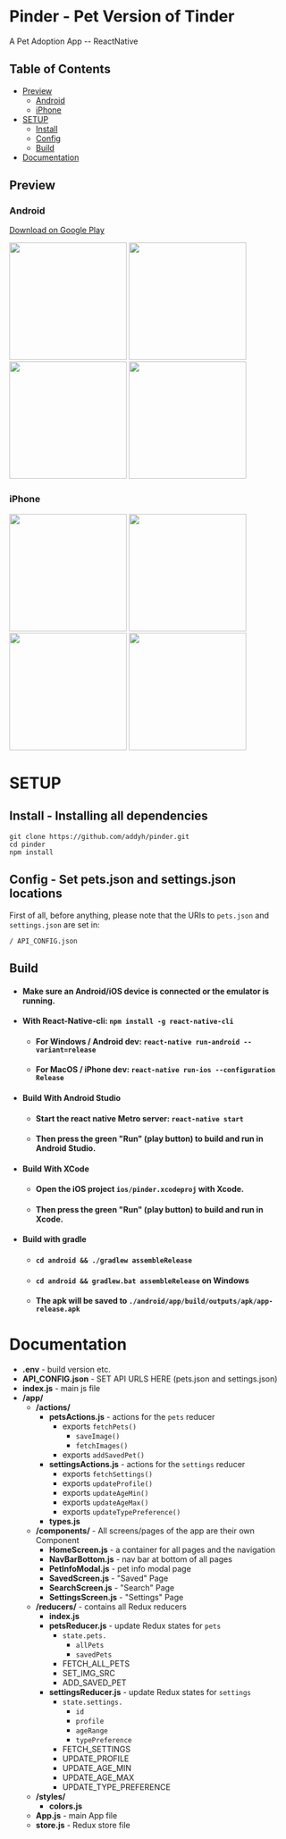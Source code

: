 # Pinder - Pet Version of Tinder
A Pet Adoption App -- ReactNative

## Table of Contents
* [Preview](#preview)
  * [Android](#android)
  * [iPhone](#iphone)
* [SETUP](#setup)
  * [Install](#install---installing-all-dependencies)
  * [Config](#config---set-petsjson-and-settingsjson-locations)
  * [Build](#build)
* [Documentation](#documentation)

## Preview

### Android
[Download on Google Play](https://play.google.com/store/apps/details?id=com.github.addyh.pinder)

<img src="./images/screenshot1.jpg" width="210" /> <img src="./images/screenshot2.jpg" width="210" /> <img src="./images/screenshot3.jpg" width="210" /> <img src="./images/screenshot4.jpg" width="210" />

### iPhone
<img src="./images/screenshot1-iphone.png" width="210" /> <img src="./images/screenshot2-iphone.png" width="210" /> <img src="./images/screenshot3-iphone.png" width="210" /> <img src="./images/screenshot4-iphone.png" width="210" />

# SETUP

## Install - Installing all dependencies
```
git clone https://github.com/addyh/pinder.git
cd pinder
npm install
```

## Config - Set pets.json and settings.json locations
First of all, before anything, please note that the URIs to `pets.json` and `settings.json` are set in:
```
/ API_CONFIG.json
```

## Build

* #### Make sure an Android/iOS device is connected or the emulator is running.

* #### With React-Native-cli:  `npm install -g react-native-cli`
  * #### For Windows / Android dev:  `react-native run-android --variant=release`
  * #### For MacOS / iPhone dev:  `react-native run-ios --configuration Release`

* #### Build With Android Studio
  * #### Start the react native Metro server: `react-native start`
  * #### Then press the green "Run" (play button) to build and run in Android Studio.

* #### Build With XCode
  * #### Open the iOS project `ios/pinder.xcodeproj` with Xcode.
  * #### Then press the green "Run" (play button) to build and run in Xcode.

* #### Build with gradle
  * #### `cd android && ./gradlew assembleRelease`
  * #### `cd android && gradlew.bat assembleRelease` on Windows
  * #### The apk will be saved to `./android/app/build/outputs/apk/app-release.apk`

# Documentation

* **.env** - build version etc.
* **API_CONFIG.json** - SET API URLS HERE (pets.json and settings.json)
* **index.js** - main js file
* **/app/**
  * **/actions/**
    * **petsActions.js** - actions for the `pets` reducer
      * exports `fetchPets()`
        * `saveImage()`
        * `fetchImages()`
      * exports `addSavedPet()`
    * **settingsActions.js** - actions for the `settings` reducer
      * exports `fetchSettings()`
      * exports `updateProfile()`
      * exports `updateAgeMin()`
      * exports `updateAgeMax()`
      * exports `updateTypePreference()`
    * **types.js**
  * **/components/** - All screens/pages of the app are their own Component
    * **HomeScreen.js** - a container for all pages and the navigation
    * **NavBarBottom.js** - nav bar at bottom of all pages
    * **PetInfoModal.js** - pet info modal page
    * **SavedScreen.js** - "Saved" Page
    * **SearchScreen.js** - "Search" Page
    * **SettingsScreen.js** - "Settings" Page
  * **/reducers/** - contains all Redux reducers
    * **index.js**
    * **petsReducer.js** - update Redux states for `pets`
      * `state.pets.`
        * `allPets`
        * `savedPets`
      * FETCH_ALL_PETS
      * SET_IMG_SRC
      * ADD_SAVED_PET
    * **settingsReducer.js** - update Redux states for `settings`
      * `state.settings.`
        * `id`
        * `profile`
        * `ageRange`
        * `typePreference`
      * FETCH_SETTINGS
      * UPDATE_PROFILE
      * UPDATE_AGE_MIN
      * UPDATE_AGE_MAX
      * UPDATE_TYPE_PREFERENCE
  * **/styles/**
    * **colors.js**
  * **App.js** - main App file
  * **store.js** - Redux store file
